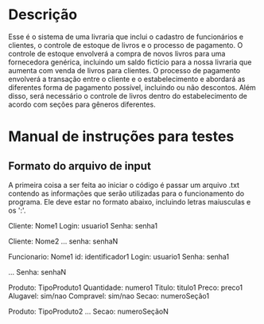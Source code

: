 # Descrição
Esse é o sistema de uma livraria que inclui o cadastro de funcionários e clientes, o controle de estoque de livros e o processo de pagamento. 
O controle de estoque envolverá a compra de novos livros para uma fornecedora genérica, incluindo um saldo fictício para a nossa livraria que aumenta com venda de livros para clientes. 
O processo de pagamento envolverá a transação entre o cliente e o estabelecimento e abordará as diferentes forma de pagamento possível, incluindo ou não descontos.
Além disso, será necessário o controle de livros dentro do estabelecimento de acordo com seções para gêneros diferentes.

# Manual de instruções para testes
## Formato do arquivo de input
A primeira coisa a ser feita ao iniciar o código é passar um arquivo .txt contendo as informações que serão utilizadas para o funcionamento do programa. Ele deve estar no formato abaixo, incluindo letras maiusculas e os ':'. 

Cliente: Nome1
Login: usuario1
Senha: senha1

Cliente: Nome2
...
senha: senhaN


Funcionario: Nome1
id: identificador1
Login: usuario1
Senha: senha1

...
Senha: senhaN


Produto: TipoProduto1
Quantidade: numero1
Titulo: titulo1
Preco: preco1
Alugavel: sim/nao
Compravel: sim/nao
Secao: numeroSeção1

Produto: TipoProduto2
...
Secao: numeroSeçãoN

